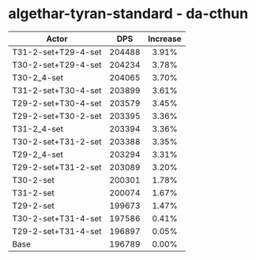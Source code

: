 # algethar-tyran-standard - da-cthun
| Actor | DPS | Increase |
|---|:---:|:---:|
|T31-2-set+T29-4-set|204488|3.91%|
|T30-2-set+T29-4-set|204234|3.78%|
|T30-2_4-set|204065|3.70%|
|T31-2-set+T30-4-set|203899|3.61%|
|T29-2-set+T30-4-set|203579|3.45%|
|T29-2-set+T30-2-set|203395|3.36%|
|T31-2_4-set|203394|3.36%|
|T30-2-set+T31-2-set|203388|3.35%|
|T29-2_4-set|203294|3.31%|
|T29-2-set+T31-2-set|203089|3.20%|
|T30-2-set|200301|1.78%|
|T31-2-set|200074|1.67%|
|T29-2-set|199673|1.47%|
|T30-2-set+T31-4-set|197586|0.41%|
|T29-2-set+T31-4-set|196897|0.05%|
|Base|196789|0.00%|
